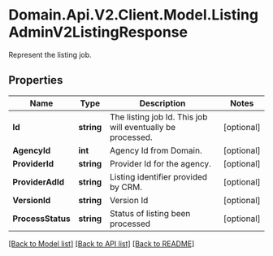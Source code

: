 # Domain.Api.V2.Client.Model.ListingAdminV2ListingResponse
Represent the listing job.
## Properties

Name | Type | Description | Notes
------------ | ------------- | ------------- | -------------
**Id** | **string** | The listing job Id.   This job will eventually be processed. | [optional] 
**AgencyId** | **int** | Agency Id from Domain. | [optional] 
**ProviderId** | **string** | Provider Id for the agency. | [optional] 
**ProviderAdId** | **string** | Listing identifier provided by CRM. | [optional] 
**VersionId** | **string** | Version Id | [optional] 
**ProcessStatus** | **string** | Status of listing been processed | [optional] 

[[Back to Model list]](../README.md#documentation-for-models) [[Back to API list]](../README.md#documentation-for-api-endpoints) [[Back to README]](../README.md)

